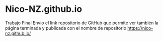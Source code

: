 # Nico-NZ.github.io
Trabajo Final
Envio el link  repositorio de GitHub que permite ver también la página terminada y publicada con el nombre de repositorio https://nico-nz.github.io/

